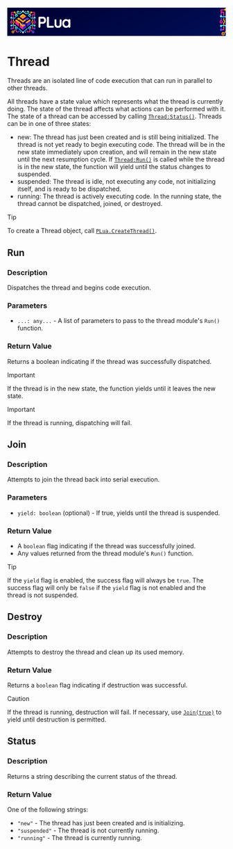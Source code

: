 ![PLua logo](/logo/Small/PLua_Banner.png)

# Thread
Threads are an isolated line of code execution that can run in parallel to other threads.

All threads have a state value which represents what the thread is currently doing. The state of the thread affects what actions can be performed with it.
The state of a thread can be accessed by calling [`Thread:Status()`](./DOCUMENTATION.md#status).
Threads can be in one of three states:
- new:
	The thread has just been created and is still being initialized. The thread is not yet ready to begin executing code.
	The thread will be in the new state immediately upon creation, and will remain in the new state until the next resumption cycle.
	If [`Thread:Run()`](./DOCUMENTATION.md#run) is called while the thread is in the new state, the function will yield until the status changes to suspended.
- suspended:
	The thread is idle, not executing any code, not initializing itself, and is ready to be dispatched.
- running:
	The thread is actively executing code. In the running state, the thread cannot be dispatched, joined, or destroyed.

> [!TIP]
> To create a Thread object, call [`PLua.CreateThread()`](/README.md#createthread).

## Run

### Description
Dispatches the thread and begins code execution.

### Parameters
- `...: any...` - A list of parameters to pass to the thread module's `Run()` function.

### Return Value
Returns a boolean indicating if the thread was successfully dispatched.

> [!IMPORTANT]
> If the thread is in the new state, the function yields until it leaves the new state.

> [!IMPORTANT]
> If the thread is running, dispatching will fail.

## Join

### Description
Attempts to join the thread back into serial execution.

### Parameters
- `yield: boolean` (optional) - If true, yields until the thread is suspended.
### Return Value
- A `boolean` flag indicating if the thread was successfully joined.
- Any values returned from the thread module's `Run()` function.

> [!TIP]
> If the `yield` flag is enabled, the success flag will always be `true`.
> The success flag will only be `false` if the `yield` flag is not enabled and the thread is not suspended.

## Destroy

### Description
Attempts to destroy the thread and clean up its used memory.

### Return Value
Returns a `boolean` flag indicating if destruction was successful.

> [!CAUTION]
> If the thread is running, destruction will fail.
> If necessary, use [`Join(true)`](./DOCUMENTATION.md#join) to yield until destruction is permitted.

## Status

### Description
Returns a string describing the current status of the thread.

### Return Value
One of the following strings:
- `"new"` - The thread has just been created and is initializing.
- `"suspended"` - The thread is not currently running.
- `"running"` - The thread is currently running.